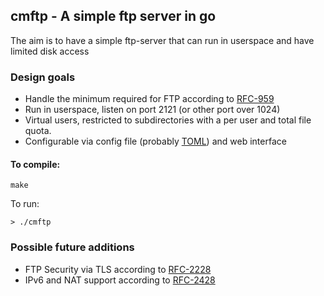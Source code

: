 ## cmftp - A simple ftp server in go

The aim is to have a simple ftp-server that can run in userspace and have limited disk access

### Design goals

 * Handle the minimum required for FTP according to [RFC-959](http://tools.ietf.org/html/rfc959)
 * Run in userspace, listen on port 2121 (or other port over 1024)
 * Virtual users, restricted to subdirectories with a per user and total file quota.
 * Configurable via config file (probably [TOML](https://github.com/toml-lang/toml)) and web interface

#### To compile:
```
make
```

To run:

```
> ./cmftp
```

### Possible future additions
 * FTP Security via TLS according to [RFC-2228](http://tools.ietf.org/html/rfc2228)
 * IPv6 and NAT support according to [RFC-2428](http://tools.ietf.org/html/rfc2428)
